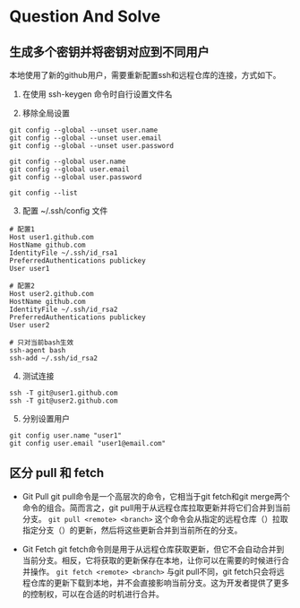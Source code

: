 # Question And Solve

## 生成多个密钥并将密钥对应到不同用户

本地使用了新的github用户，需要重新配置ssh和远程仓库的连接，方式如下。

1. 在使用 ssh-keygen 命令时自行设置文件名

2. 移除全局设置

```
git config --global --unset user.name
git config --global --unset user.email
git config --global --unset user.password

git config --global user.name
git config --global user.email
git config --global user.password

git config --list
```

3. 配置 ~/.ssh/config 文件
   
```
# 配置1
Host user1.github.com
HostName github.com
IdentityFile ~/.ssh/id_rsa1
PreferredAuthentications publickey
User user1

# 配置2
Host user2.github.com
HostName github.com
IdentityFile ~/.ssh/id_rsa2
PreferredAuthentications publickey
User user2
```

```
# 只对当前bash生效
ssh-agent bash
ssh-add ~/.ssh/id_rsa2
```

4. 测试连接

```
ssh -T git@user1.github.com
ssh -T git@user2.github.com
```

5. 分别设置用户

```
git config user.name "user1"
git config user.email "user1@email.com"
```

## 区分 pull 和 fetch


- Git Pull
git pull命令是一个高层次的命令，它相当于git fetch和git merge两个命令的组合。简而言之，git pull用于从远程仓库拉取更新并将它们合并到当前分支。
```git pull <remote> <branch>```
这个命令会从指定的远程仓库（<remote>）拉取指定分支（<branch>）的更新，然后将这些更新合并到当前所在的分支。

- Git Fetch
git fetch命令则是用于从远程仓库获取更新，但它不会自动合并到当前分支。相反，它将获取的更新保存在本地，让你可以在需要的时候进行合并操作。
```git fetch <remote> <branch>```
与git pull不同，git fetch只会将远程仓库的更新下载到本地，并不会直接影响当前分支。这为开发者提供了更多的控制权，可以在合适的时机进行合并。

